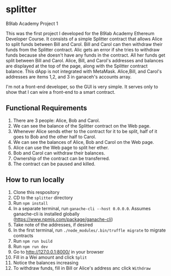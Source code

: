 # splitter
B9lab Academy Project 1

This was the first project I developed for the B9lab Academy Ethereum Developer Course. It consists of a simple Splitter contract that allows Alice to split funds between Bill and Carol.
Bill and Carol can then withdraw their funds from the Splitter contract. Alic gets an error if she tries to withdraw funds because she doesn't have any funds in the contract. All her funds get split between Bill and Carol.
Alice, Bill, and Carol's addresses and balances are displayed at the top of the page, along with the Splitter contract balance.
This dApp is not integrated with MetaMask. Alice,Bill, and Carol's addresses are items 1,2, and 3 in ganaceh's accounts array.

I'm not a front-end developer, so the GUI is very simple. It serves only to show that I can wire a front-end to a smart contract.

## Functional Requirements
1. There are 3 people: Alice, Bob and Carol.
2. We can see the balance of the Splitter contract on the Web page.
3. Whenever Alice sends ether to the contract for it to be split, half of it goes to Bob and the other half to Carol.
4. We can see the balances of Alice, Bob and Carol on the Web page.
5. Alice can use the Web page to split her ether.
6. Bob and Carol can withdraw their balances.
7. Ownership of the contract can be transferred. 
8. The contract can be paused and killed.

## How to run locally
1. Clone this respository
2. CD to the `splitter` directory
3. Run `npm install`
4. In a separate terminal,  run `ganache-cli --host 0.0.0.0`. Assumes ganache-cli is installed globally (https://www.npmjs.com/package/ganache-cli)
5. Take note of the addresses, if desired
6. In the first terminal, run `./node_modules/.bin/truffle migrate` to migrate contracts
7. Run `npm run build`
8. Run `npm run dev`
9. Go to <http://127.0.0.1:8000/> in your browser
10. Fill in a Wei amount and click `Split`
11. Notice the balances increasing
12. To withdraw funds, fill in Bill or Alice's address anc click `Withdraw`



